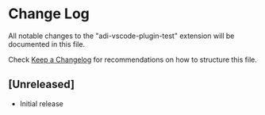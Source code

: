 # Change Log

All notable changes to the "adi-vscode-plugin-test" extension will be documented in this file.

Check [Keep a Changelog](http://keepachangelog.com/) for recommendations on how to structure this file.

## [Unreleased]

- Initial release